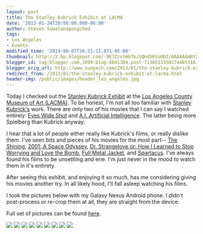```yaml
---
layout: post
title: The Stanley Kubrick Exhibit at LACMA
date: '2013-01-24T20:00:00.000-06:00'
author: Steven Suwatanapongched
tags:
- Los Angeles
- Events
modified_time: '2014-08-07T16:21:11.871-05:00'
thumbnail: http://2.bp.blogspot.com/-9E3ZzvtHbTk/UQHd5KVuODI/AAAAAAABYZU/oAVNDhWpGGI/s600/IMG_20130124_163545.jpg
blogger_id: tag:blogger.com,1999:blog-6841384.post-7136513350174465116
blogger_orig_url: http://www.sunpech.com/2013/01/the-stanley-kubrick-exhibit-at-lacma.html
redirect_from: /2013/01/the-stanley-kubrick-exhibit-at-lacma.html
header-img: /public/images/header_los_angeles.jpg
---
```


Today I checked out the <a href="http://www.lacma.org/art/exhibition/stanley-kubrick">Stanley Kubrick Exhibit</a> at the <a href="http://www.lacma.org/">Los Angeles County Museum of Art (LACMA)</a>. To be honest, I'm not all too familiar with <a href="http://en.wikipedia.org/wiki/Stanley_Kubrick">Stanley Kubrick's</a> work. There are only two of his movies that I can say I watched entirely: <a href="http://www.imdb.com/title/tt0120663/">Eyes Wide Shut</a> and <a href="http://www.imdb.com/title/tt0212720/">A.I. Artificial Intelligence</a>. The latter being more Spielberg than Kubrick anyway.

I hear that a lot of people either really like Kubrick's films, or really dislike them. I've seen bits and pieces of his movies for the most part-- <a href="http://www.imdb.com/title/tt0081505/">The Shining</a>, <a href="http://www.imdb.com/title/tt0062622">2001: A Space Odyssey</a>, <a href="http://www.imdb.com/title/tt0057012">Dr. Strangelove or: How I Learned to Stop Worrying and Love the Bomb</a>, <a href="http://www.imdb.com/title/tt0093058">Full Metal Jacket</a>, and <a href="http://www.imdb.com/title/tt0054331">Spartacus</a>. I've always found his films to be unsettling and erie. I'm just never in the mood to watch them in it's entirety.

After seeing this exhibit, and enjoying it so much, has me considering giving his movies another try. In all likely hood, I'll fall asleep watching his films.

I took the pictures below with my Galaxy Nexus Android phone. I didn't post-process or re-crop them at all, they are straight from the device.

Full set of pictures can be found <a href="https://picasaweb.google.com/101693597219413173200/2013StanleyKubrickExhibitAtLACMA">here</a>.

<img border="0" src="http://2.bp.blogspot.com/-9E3ZzvtHbTk/UQHd5KVuODI/AAAAAAABYZU/oAVNDhWpGGI/s400/IMG_20130124_163545.jpg" />

<img border="0" src="http://3.bp.blogspot.com/-sE6TjJQow0E/UQHd8bzGl3I/AAAAAAABYaE/3XOahgPJ5Zw/s400/IMG_20130124_161317.jpg" />

<img border="0"  src="http://3.bp.blogspot.com/-S1VUVWv80V0/UQHd9-xCAEI/AAAAAAABYac/cIBBiKMgpWY/s400/IMG_20130124_161943.jpg" />

<img border="0" src="http://3.bp.blogspot.com/-cUw1poVOpsk/UQHd_CUhBTI/AAAAAAABYas/5ctiBzL-R6E/s400/IMG_20130124_155118.jpg" />

<img border="0" src="http://1.bp.blogspot.com/-PL3LerGaQ0U/UQHd_8NfLnI/AAAAAAABYa0/BoAUgUE9VnU/s400/IMG_20130124_155133.jpg" />

<img border="0"  src="http://2.bp.blogspot.com/-xXbXtyw5oog/UQHeAyLlMKI/AAAAAAABYbE/aUnWvS_BxwA/s400/IMG_20130124_155449.jpg" />

<img border="0" src="http://2.bp.blogspot.com/-M8eD4wdV9rk/UQHeC-l7ImI/AAAAAAABYbk/4DHUV8-THVE/s400/IMG_20130124_160603.jpg" />

<img border="0"  src="http://2.bp.blogspot.com/-UwGxOMse7rU/UQHeFalPLpI/AAAAAAABYcE/xw2cLWeYkwk/s400/IMG_20130124_161031.jpg" />

<img border="0" src="http://4.bp.blogspot.com/-oC9QK0093sU/UQHeMvD4GrI/AAAAAAABYd8/HXdtTK56aio/s400/IMG_20130124_163048.jpg" />

